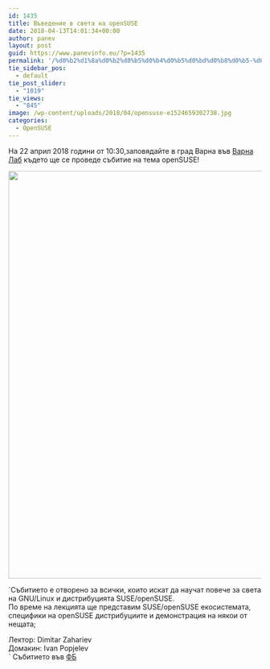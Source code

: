 ```yaml
---
id: 1435
title: Въведение в света на openSUSE
date: 2018-04-13T14:01:34+00:00
author: panev
layout: post
guid: https://www.panevinfo.eu/?p=1435
permalink: '/%d0%b2%d1%8a%d0%b2%d0%b5%d0%b4%d0%b5%d0%bd%d0%b8%d0%b5-%d0%b2-%d1%81%d0%b2%d0%b5%d1%82%d0%b0-%d0%bd%d0%b0-opensuse.html'
tie_sidebar_pos:
  - default
tie_post_slider:
  - "1019"
tie_views:
  - "845"
image: /wp-content/uploads/2018/04/opensuse-e1524659302738.jpg
categories:
  - OpenSUSE
---
```

На 22 април 2018 години от 10:30,заповядайте в град Варна във <a href="https://www.varnalab.org/" target="_blank" rel="noopener">Варна Лаб</a> където ще се проведе събитие на тема openSUSE!

<img src="https://www.panevinfo.eu/wp-content/uploads/2018/04/opensuse-1.jpg" alt="" width="1280" height="810" class="alignnone size-full wp-image-1436" srcset="https://www.panevinfo.eu/wp-content/uploads/2018/04/opensuse-1.jpg 1280w, https://www.panevinfo.eu/wp-content/uploads/2018/04/opensuse-1-300x190.jpg 300w, https://www.panevinfo.eu/wp-content/uploads/2018/04/opensuse-1-768x486.jpg 768w, https://www.panevinfo.eu/wp-content/uploads/2018/04/opensuse-1-1024x648.jpg 1024w" sizes="(max-width: 1280px) 100vw, 1280px" /> 

`Събитието е отворено за всички, които искат да научат повече за света на GNU/Linux и дистрибуцията SUSE/openSUSE.<br />
По време на лекцията ще представим SUSE/openSUSE екосистемата, специфики на openSUSE дистрибуциите и демонстрация на някои от нещата;</p>
<p>Лектор: Dimitar Zahariev<br />
Домакин: Ivan Popjelev<br />
`  
Събитието във <a href="https://www.facebook.com/events/610885045928276/" target="_blank" rel="noopener">ФБ</a>